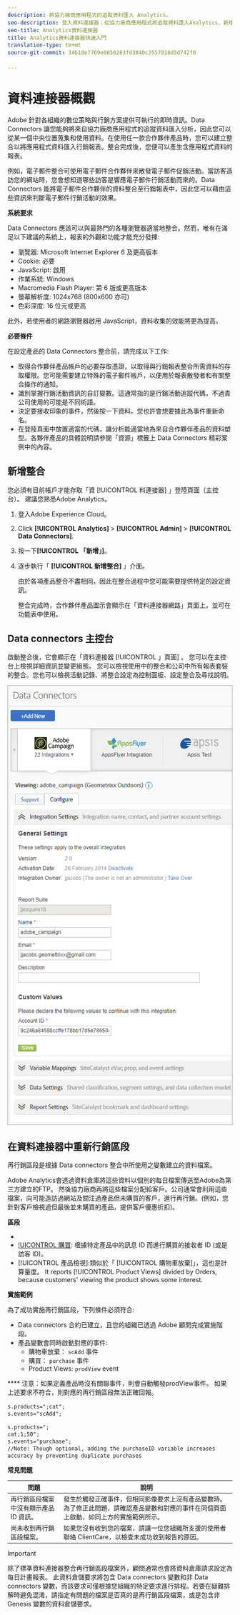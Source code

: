 ```yaml
---
description: 將協力廠商應用程式的追蹤資料匯入 Analytics。
seo-description: 登入資料連接器；從協力廠商應用程式將追蹤資料匯入Analytics、新增整合、資料連接器主控台。
seo-title: Analytics資料連接器
title: Analytics資料連接器快速入門
translation-type: tm+mt
source-git-commit: 34b18e7769e0850283fd3840c2557818d5d742f0

---
```



# 資料連接器概觀

Adobe 針對各組織的數位策略與行銷方案提供可執行的即時資訊。Data Connectors 讓您能夠將來自協力廠商應用程式的追蹤資料匯入分析，因此您可以從某一個中央位置蒐集和使用資料。在使用任一款合作夥伴產品時，您可以建立整合以將應用程式資料匯入行銷報表。整合完成後，您便可以產生含應用程式資料的報表。

例如，電子郵件整合可使用電子郵件合作夥伴來散發電子郵件促銷活動。當訪客造訪您的網站時，您會想知道哪些訪客是響應電子郵件行銷活動而來的。Data Connectors 能將電子郵件合作夥伴的資料整合至行銷報表中，因此您可以藉由這些資訊來判斷電子郵件行銷活動的效果。

**系統要求**

Data Connectors 應該可以與最熱門的各種瀏覽器適當地整合。然而，唯有在滿足以下建議的系統上，報表的外觀和功能才能充分發揮:

* 瀏覽器: Microsoft Internet Explorer 6 及更高版本
* Cookie: 必要
* JavaScript: 啟用
* 作業系統: Windows
* Macromedia Flash Player: 第 6 版或更高版本
* 螢幕解析度: 1024x768 (800x600 亦可)
* 色彩深度: 16 位元或更高

此外，若使用者的網路瀏覽器啟用 JavaScript，資料收集的效能將更為提高。

**必要條件**

在設定產品的 Data Connectors 整合前，請完成以下工作:

* 取得合作夥伴產品帳戶的必要存取憑證，以取得與行銷報表整合所需資料的存取權限。您可能需要建立特殊的電子郵件帳戶，以便用於報表散發者和有關整合操作的通知。
* 識別掌握行銷活動資訊的自訂變數。這通常指的是行銷活動追蹤代碼，不過貴公司使用的可能是不同術語。
* 決定要接收印象的事件，然後按一下資料。您也許會想要據此為事件重新命名。
* 在登陸頁面中放置適當的代碼，讓分析能適當地為來自合作夥伴產品的資料塑型。各夥伴產品的具體說明請參閱「資源」標籤上 Data Connectors 精彩案例中的內容。

## 新增整合

您必須有目前帳戶才能存取「資 [!UICONTROL 料連接器] 」登陸頁面（主控台）。 建議您熟悉Adobe Analytics。

1. 登入Adobe Experience Cloud。
1. Click **[!UICONTROL Analytics]** &gt; **[!UICONTROL Admin]** &gt; **[!UICONTROL Data Connectors]**.
1. 按一下&#x200B;**[!UICONTROL 「新增」]**。
1. 逐步執行「 **[!UICONTROL 新增整合]** 」介面。

   由於各項產品整合不盡相同，因此在整合過程中您可能需要提供特定的設定資訊。

   整合完成時，合作夥伴產品圖示會顯示在「資料連接器網路」頁面上，並可在功能表中使用。

## Data connectors 主控台

啟動整合後，它會顯示在「資料連接器 [!UICONTROL 」頁面] 。 您可以在主控台上檢視詳細資訊並變更組態。 您可以檢視使用中的整合和公司中所有報表套裝的整合。您也可以檢視活動記錄、將整合設定為控制面板、設定整合及尋找說明。

![資料連接器主控台](assets/data-connectors-console.png)

## 在資料連接器中重新行銷區段

再行銷區段是根據 Data connectors 整合中所使用之變數建立的資料檔案。

Adobe Analytics會透過資料倉庫將這些資料以個別的每日檔案傳送至Adobe為第三方建立的FTP。 然後協力廠商再將這些檔案分配給客戶。公司通常會利用這些檔案，向可能造訪過網站及關注過產品但未購買的客戶，進行再行銷。(例如，您針對客戶檢視過但最後並未購買的產品，提供客戶優惠折扣)。

**區段**

* [!UICONTROL  放棄購買]: 訪客新增項目至購物車但未購買的百分比。一般來說，此百分比是「訂單數」除以「購物車新增項目數」所組成的計算量度。
* [!UICONTROL 購買]: 根據特定產品中的訊息 ID 而進行購買的接收者 ID (或是訪客 ID)。
* [!UICONTROL 產品檢視]:類似於「 [!UICONTROL 購物車放棄]」，這也是計算量度。 It reports [!UICONTROL Product Views] divided by Orders, because customers' viewing the product shows some interest.

**實施範例**

為了成功實施再行銷區段，下列條件必須符合:

* Data connectors 合約已建立，且您的組織已透過 Adobe 顧問完成實施階段。
* 產品變數會同時啟動對應的事件:
   * 購物車放棄： `scAdd` 事件
   * 購買： `purchase` 事件
   * Product Views: `prodView` event

**** 注意：如果定義產品時沒有關聯事件，則會自動觸發prodView事件。
如果上述要求不符合，則對應的再行銷區段無法正確回報。

[!UICONTROL 放棄購買]: 當使用者新增產品至購物車時會啟動:

```
s.products=";cat";
s.events="scAdd";
```

[!UICONTROL 購買]: 在購買確認頁面上啟動:

```
s.products=";
cat;1;50";
s.events="purchase";
//Note: Though optional, adding the purchaseID variable increases accuracy by preventing duplicate purchases
```

**常見問題**

| 問題 | 說明 |
| -----------| ---------- |  
| 再行銷區段檔案中沒有顯示產品 ID 資訊。 | 發生於觸發正確事件，但相同影像要求上沒有產品變數時。 為了修正此問題，請確認產品變數和對應的事件在同個頁面上啟動，如同上方的實施範例所示。 |
| 尚未收到再行銷區段檔案。 | 如果您沒有收到您的檔案，請讓一位您組織所支援的使用者聯絡 ClientCare，以檢查未成功收到報告的原因。 |

> [!IMPORTANT]
>
> 除了標準資料連接器整合再行銷區段檔案外，顧問通常也會將資料倉庫請求設定為每日計畫報表。 此資料倉儲要求將包含 Data connectors 變數和非 Data connectors 變數，而該要求可僅根據您組織的特定要求進行排程。若要在疑難排解時避免混淆，請指定有問題的檔案是否真的是再行銷區段檔案，或是包含非 Genesis 變數的資料倉儲要求。
